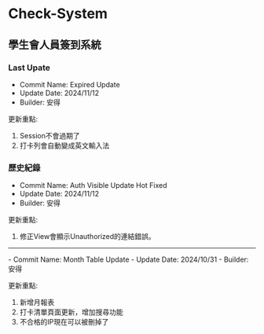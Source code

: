 # Check-System

## 學生會人員簽到系統

### Last Upate
- Commit Name:     Expired Update
- Update Date:     2024/11/12
- Builder:        安得

更新重點:
1. Session不會過期了
2. 打卡列會自動變成英文輸入法

### 歷史紀錄
- Commit Name:     Auth Visible Update Hot Fixed
- Update Date:     2024/11/12
- Builder:        安得

更新重點:
1. 修正View會顯示Unauthorized的連結錯誤。
   
<hr>
- Commit Name:     Month Table Update
- Update Date:     2024/10/31
- Builder:        安得

更新重點:
1. 新增月報表
2. 打卡清單頁面更新，增加搜尋功能
3. 不合格的IP現在可以被刪掉了
